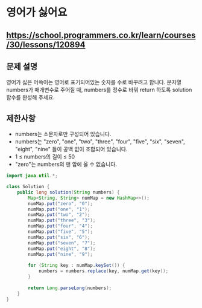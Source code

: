 # 영어가 싫어요
https://school.programmers.co.kr/learn/courses/30/lessons/120894
---
## 문제 설명
영어가 싫은 머쓱이는 영어로 표기되어있는 숫자를 수로 바꾸려고 합니다. 문자열 numbers가 매개변수로 주어질 때, numbers를 정수로 바꿔 return 하도록 solution 함수를 완성해 주세요.

## 제한사항
+ numbers는 소문자로만 구성되어 있습니다.
+ numbers는 "zero", "one", "two", "three", "four", "five", "six", "seven", "eight", "nine" 들이 공백 없이 조합되어 있습니다.
+ 1 ≤ numbers의 길이 ≤ 50
+ "zero"는 numbers의 맨 앞에 올 수 없습니다.
```java
import java.util.*;

class Solution {
    public long solution(String numbers) {
        Map<String, String> numMap = new HashMap<>();
        numMap.put("zero", "0");
        numMap.put("one", "1");
        numMap.put("two", "2");
        numMap.put("three", "3");
        numMap.put("four", "4");
        numMap.put("five", "5");
        numMap.put("six", "6");
        numMap.put("seven", "7");
        numMap.put("eight", "8");
        numMap.put("nine", "9");
        
        for (String key : numMap.keySet()) {
            numbers = numbers.replace(key, numMap.get(key));
        }
        
        return Long.parseLong(numbers);
    }
}
```